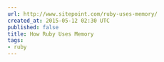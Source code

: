 ```yaml
---
url: http://www.sitepoint.com/ruby-uses-memory/
created_at: 2015-05-12 02:30 UTC
published: false
title: How Ruby Uses Memory
tags:
- ruby
---
```



